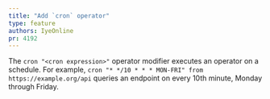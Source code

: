 ```yaml
---
title: "Add `cron` operator"
type: feature
authors: IyeOnline
pr: 4192
---
```


The `cron "<cron expression>"` operator modifier executes an operator
on a schedule.
For example, `cron "* */10 * * * MON-FRI" from https://example.org/api`
queries an endpoint on every 10th minute, Monday through Friday.
